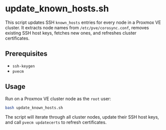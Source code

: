 # update_known_hosts.sh

This script updates SSH `known_hosts` entries for every node in a Proxmox VE cluster. It extracts node names from `/etc/pve/corosync.conf`, removes existing SSH host keys, fetches new ones, and refreshes cluster certificates.

## Prerequisites

- `ssh-keygen`
- `pvecm`

## Usage

Run on a Proxmox VE cluster node as the `root` user:

```bash
bash update_known_hosts.sh
```

The script will iterate through all cluster nodes, update their SSH host keys, and call `pvecm updatecerts` to refresh certificates.
